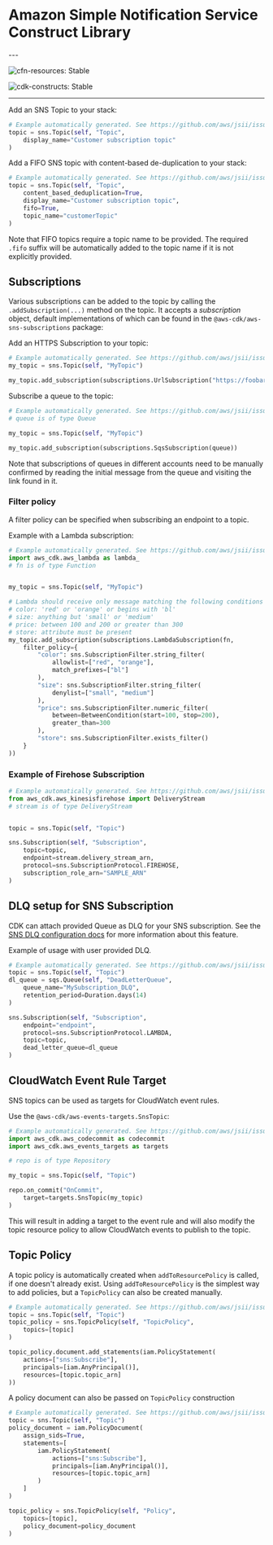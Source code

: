 # Amazon Simple Notification Service Construct Library

<!--BEGIN STABILITY BANNER-->---


![cfn-resources: Stable](https://img.shields.io/badge/cfn--resources-stable-success.svg?style=for-the-badge)

![cdk-constructs: Stable](https://img.shields.io/badge/cdk--constructs-stable-success.svg?style=for-the-badge)

---
<!--END STABILITY BANNER-->

Add an SNS Topic to your stack:

```python
# Example automatically generated. See https://github.com/aws/jsii/issues/826
topic = sns.Topic(self, "Topic",
    display_name="Customer subscription topic"
)
```

Add a FIFO SNS topic with content-based de-duplication to your stack:

```python
# Example automatically generated. See https://github.com/aws/jsii/issues/826
topic = sns.Topic(self, "Topic",
    content_based_deduplication=True,
    display_name="Customer subscription topic",
    fifo=True,
    topic_name="customerTopic"
)
```

Note that FIFO topics require a topic name to be provided. The required `.fifo` suffix will be automatically added to the topic name if it is not explicitly provided.

## Subscriptions

Various subscriptions can be added to the topic by calling the
`.addSubscription(...)` method on the topic. It accepts a *subscription* object,
default implementations of which can be found in the
`@aws-cdk/aws-sns-subscriptions` package:

Add an HTTPS Subscription to your topic:

```python
# Example automatically generated. See https://github.com/aws/jsii/issues/826
my_topic = sns.Topic(self, "MyTopic")

my_topic.add_subscription(subscriptions.UrlSubscription("https://foobar.com/"))
```

Subscribe a queue to the topic:

```python
# Example automatically generated. See https://github.com/aws/jsii/issues/826
# queue is of type Queue

my_topic = sns.Topic(self, "MyTopic")

my_topic.add_subscription(subscriptions.SqsSubscription(queue))
```

Note that subscriptions of queues in different accounts need to be manually confirmed by
reading the initial message from the queue and visiting the link found in it.

### Filter policy

A filter policy can be specified when subscribing an endpoint to a topic.

Example with a Lambda subscription:

```python
# Example automatically generated. See https://github.com/aws/jsii/issues/826
import aws_cdk.aws_lambda as lambda_
# fn is of type Function


my_topic = sns.Topic(self, "MyTopic")

# Lambda should receive only message matching the following conditions on attributes:
# color: 'red' or 'orange' or begins with 'bl'
# size: anything but 'small' or 'medium'
# price: between 100 and 200 or greater than 300
# store: attribute must be present
my_topic.add_subscription(subscriptions.LambdaSubscription(fn,
    filter_policy={
        "color": sns.SubscriptionFilter.string_filter(
            allowlist=["red", "orange"],
            match_prefixes=["bl"]
        ),
        "size": sns.SubscriptionFilter.string_filter(
            denylist=["small", "medium"]
        ),
        "price": sns.SubscriptionFilter.numeric_filter(
            between=BetweenCondition(start=100, stop=200),
            greater_than=300
        ),
        "store": sns.SubscriptionFilter.exists_filter()
    }
))
```

### Example of Firehose Subscription

```python
# Example automatically generated. See https://github.com/aws/jsii/issues/826
from aws_cdk.aws_kinesisfirehose import DeliveryStream
# stream is of type DeliveryStream


topic = sns.Topic(self, "Topic")

sns.Subscription(self, "Subscription",
    topic=topic,
    endpoint=stream.delivery_stream_arn,
    protocol=sns.SubscriptionProtocol.FIREHOSE,
    subscription_role_arn="SAMPLE_ARN"
)
```

## DLQ setup for SNS Subscription

CDK can attach provided Queue as DLQ for your SNS subscription.
See the [SNS DLQ configuration docs](https://docs.aws.amazon.com/sns/latest/dg/sns-configure-dead-letter-queue.html) for more information about this feature.

Example of usage with user provided DLQ.

```python
# Example automatically generated. See https://github.com/aws/jsii/issues/826
topic = sns.Topic(self, "Topic")
dl_queue = sqs.Queue(self, "DeadLetterQueue",
    queue_name="MySubscription_DLQ",
    retention_period=Duration.days(14)
)

sns.Subscription(self, "Subscription",
    endpoint="endpoint",
    protocol=sns.SubscriptionProtocol.LAMBDA,
    topic=topic,
    dead_letter_queue=dl_queue
)
```

## CloudWatch Event Rule Target

SNS topics can be used as targets for CloudWatch event rules.

Use the `@aws-cdk/aws-events-targets.SnsTopic`:

```python
# Example automatically generated. See https://github.com/aws/jsii/issues/826
import aws_cdk.aws_codecommit as codecommit
import aws_cdk.aws_events_targets as targets

# repo is of type Repository

my_topic = sns.Topic(self, "Topic")

repo.on_commit("OnCommit",
    target=targets.SnsTopic(my_topic)
)
```

This will result in adding a target to the event rule and will also modify the
topic resource policy to allow CloudWatch events to publish to the topic.

## Topic Policy

A topic policy is automatically created when `addToResourcePolicy` is called, if
one doesn't already exist. Using `addToResourcePolicy` is the simplest way to
add policies, but a `TopicPolicy` can also be created manually.

```python
# Example automatically generated. See https://github.com/aws/jsii/issues/826
topic = sns.Topic(self, "Topic")
topic_policy = sns.TopicPolicy(self, "TopicPolicy",
    topics=[topic]
)

topic_policy.document.add_statements(iam.PolicyStatement(
    actions=["sns:Subscribe"],
    principals=[iam.AnyPrincipal()],
    resources=[topic.topic_arn]
))
```

A policy document can also be passed on `TopicPolicy` construction

```python
# Example automatically generated. See https://github.com/aws/jsii/issues/826
topic = sns.Topic(self, "Topic")
policy_document = iam.PolicyDocument(
    assign_sids=True,
    statements=[
        iam.PolicyStatement(
            actions=["sns:Subscribe"],
            principals=[iam.AnyPrincipal()],
            resources=[topic.topic_arn]
        )
    ]
)

topic_policy = sns.TopicPolicy(self, "Policy",
    topics=[topic],
    policy_document=policy_document
)
```

